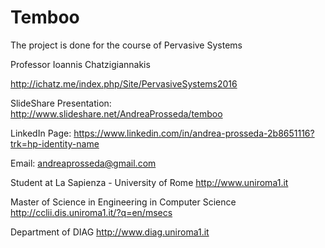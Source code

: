 # Temboo

The project is done for the course of Pervasive Systems 

Professor Ioannis Chatzigiannakis

http://ichatz.me/index.php/Site/PervasiveSystems2016


SlideShare Presentation: http://www.slideshare.net/AndreaProsseda/temboo

LinkedIn Page: https://www.linkedin.com/in/andrea-prosseda-2b8651116?trk=hp-identity-name

Email: andreaprosseda@gmail.com

Student at La Sapienza - University of Rome http://www.uniroma1.it

Master of Science in Engineering in Computer Science http://cclii.dis.uniroma1.it/?q=en/msecs

Department of DIAG http://www.diag.uniroma1.it





